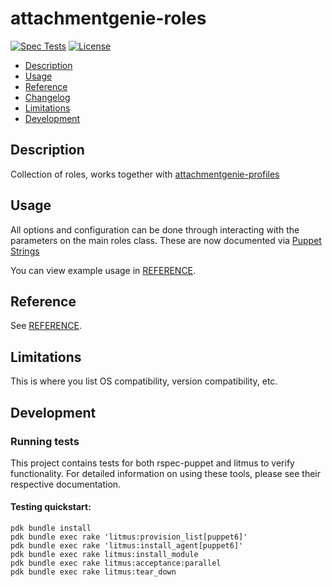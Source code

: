 # attachmentgenie-roles

[![Spec Tests](https://github.com/attachmentgenie/attachmentgenie-roles/actions/workflows/spec.yml/badge.svg)](https://github.com/attachmentgenie/attachmentgenie-roles/actions/workflows/spec.yml)
[![License](https://img.shields.io/github/license/attachmentgenie/attachmentgenie-roles?stype=popout)](https://github.com/attachmentgenie/attachmentgenie-roles/blob/master/LICENSE)

- [Description](#description)
- [Usage](#usage)
- [Reference](#reference)
- [Changelog](#changelog)
- [Limitations](#limitations)
- [Development](#development)

## Description

Collection of roles, works together with [attachmentgenie-profiles](https://github.com/attachmentgenie-profiles)

## Usage

All options and configuration can be done through interacting with the parameters
on the main roles class.
These are now documented via [Puppet Strings](https://github.com/puppetlabs/puppet-strings)

You can view example usage in [REFERENCE](REFERENCE.md).

## Reference

See [REFERENCE](REFERENCE.md).

## Limitations

This is where you list OS compatibility, version compatibility, etc.

## Development

### Running tests

This project contains tests for both rspec-puppet and litmus to verify functionality. For detailed information on using these tools, please see their respective documentation.

#### Testing quickstart:

```
pdk bundle install
pdk bundle exec rake 'litmus:provision_list[puppet6]'
pdk bundle exec rake 'litmus:install_agent[puppet6]'
pdk bundle exec rake litmus:install_module
pdk bundle exec rake litmus:acceptance:parallel
pdk bundle exec rake litmus:tear_down
